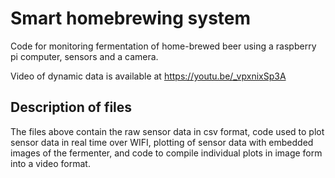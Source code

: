 # Smart homebrewing system
Code for monitoring fermentation of home-brewed beer using a raspberry pi computer, sensors and a camera.

Video of dynamic data is available at
https://youtu.be/_vpxnixSp3A

## Description of files


The files above contain the raw sensor data in csv format, code used to plot sensor data in real time  over WIFI, plotting of sensor data with embedded images of the fermenter, and code to compile individual plots in image form into a video format.
